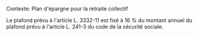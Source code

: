 Contexte: Plan d'épargne pour la retraite collectif

Le plafond prévu à l'article L. 3332-11 est fixé à 16 % du montant annuel du plafond prévu à l'article L. 241-3 du code de la sécurité sociale.